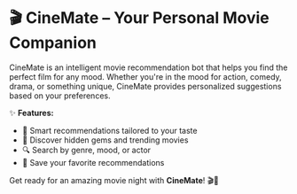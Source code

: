 # 🎬 CineMate – Your Personal Movie Companion

CineMate is an intelligent movie recommendation bot that helps you find the perfect film for any mood. Whether you're in the mood for action, comedy, drama, or something unique, CineMate provides personalized suggestions based on your preferences.

✨ **Features:**

- 🎥 Smart recommendations tailored to your taste
- 🍿 Discover hidden gems and trending movies
- 🔍 Search by genre, mood, or actor
- 📌 Save your favorite recommendations

Get ready for an amazing movie night with **CineMate**! 🎬🍿
